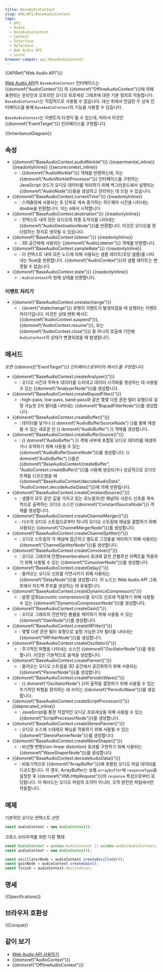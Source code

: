 ```yaml
---
title: BaseAudioContext
slug: Web/API/BaseAudioContext
tags:
  - API
  - Audio
  - BaseAudioContext
  - Context
  - Interface
  - Reference
  - Web Audio API
  - sound
browser-compat: api.BaseAudioContext
---
```

{{APIRef("Web Audio API")}}

[Web Audio API](/ko/docs/Web/API/Web_Audio_API)의 `BaseAudioContext` 인터페이스는 {{domxref("AudioContext")}} 와 {{domxref("OfflineAudioContext")}}에 의해 표현되는 온라인과 오프라인 오디오 프로세싱 그래프에 대한 기본 정의로 작동합니다. `BaseAudioContext`는 직접적으로 사용될 수 없습니다. 대신 위에서 언급한 두 상속 인터페이스를 통해 `BaseAudioContext`의 기능을 사용할 수 있습니다.

`BaseAudioContext`는 이벤트의 타겟이 될 수 있는데, 따라서 이것은 {{domxref("EventTarget")}} 인터페이스를 구현합니다.

{{InheritanceDiagram}}

## 속성

- {{domxref("BaseAudioContext.audioWorklet")}} {{experimental_inline}} {{readonlyInline}} {{securecontext_inline}}
  - : {{domxref("AudioWorklet")}} 객체를 반환하는데, 이는 {{domxref("AudioWorkletProcessor")}} 인터페이스를 구현하는 JavaScript 코드가 오디오 데이터를 처리하기 위해 백그라운드에서 실행되는 {{domxref("AudioNode")}}들을 생성하고 관리하는 데 쓰일 수 있습니다.
- {{domxref("BaseAudioContext.currentTime")}} {{readonlyInline}}
  - : 스케쥴링에 사용되는 초 단위로 계속 증가하는 하드웨어 시간을 나타내는 double을 반환합니다. 이는 `0`에서 시작합니다.
- {{domxref("BaseAudioContext.destination")}} {{readonlyInline}}
  - : 컨텍스트 내의 모든 오디오의 최종 도착지를 나타내는 {{domxref("AudioDestinationNode")}}를 반환합니다. 이것은 오디오를 렌더링하는 장치로 생각될 수 있습니다.
- {{domxref("BaseAudioContext.listener")}} {{readonlyInline}}
  - : 3D 공간화에 사용되는 {{domxref("AudioListener")}} 객체를 반환합니다.
- {{domxref("BaseAudioContext.sampleRate")}} {{readonlyInline}}
  - : 이 컨텍스트 내의 모든 노드에 의해 사용되는 샘플 레이트(초당 샘플)를 나타내는 float을 반환합니다. {{domxref("AudioContext")}}의 샘플 레이트는 변경될 수 없습니다.
- {{domxref("BaseAudioContext.state")}} {{readonlyInline}}
  - : `AudioContext`의 현재 상태를 반환합니다.

### 이벤트 처리기

- {{domxref("BaseAudioContext.onstatechange")}}
  - : {{event("statechange")}} 유형의 이벤트가 발생되었을 때 실행되는 이벤트 처리기입니다. 이것은 상태 변화 메서드({{domxref("AudioContext.suspend")}}, {{domxref("AudioContext.resume")}}, 또는 {{domxref("AudioContext.close")}}) 중 하나의 호출에 기인해 `AudioContext`의 상태가 변경되었을 때 발생됩니다.

## 메서드

_또한 {{domxref("EventTarget")}} 인터페이스로부터의 메서드를 구현합니다._

- {{domxref("BaseAudioContext.createAnalyser()")}}
  - : 오디오 시간과 주파수 데이터를 드러내고 데이터 시각화를 생성하는 데 사용될 수 있는 {{domxref("AnalyserNode")}}를 생성합니다.
- {{domxref("BaseAudioContext.createBiquadFilter()")}}
  - : high-pass, low-pass, band-pass와 같은 몇몇 다른 흔한 필터 유형으로 설정 가능한 2차 필터를 나타내는 {{domxref("BiquadFilterNode")}}를 생성합니다.
- {{domxref("BaseAudioContext.createBuffer()")}}
  - : 데이터를 넣거나 {{ domxref("AudioBufferSourceNode") }}를 통해 재생될 수 있는 새로운 빈 {{ domxref("AudioBuffer") }} 객체를 생성합니다.
- {{domxref("BaseAudioContext.createBufferSource()")}}
  - : {{ domxref("AudioBuffer") }} 객체 내부에 포함된 오디오 데이터를 재생하거나 조작하기 위해 사용될 수 있는 {{domxref("AudioBufferSourceNode")}}를 생성합니다. {{ domxref("AudioBuffer") }}들은 {{domxref("BaseAudioContext/createBuffer", "AudioContext.createBuffer()")}}를 사용해 생성되거나 성공적으로 오디오 트랙을 디코드했을 때 {{domxref("BaseAudioContext/decodeAudioData", "AudioContext.decodeAudioData()")}}에 의해 반환됩니다.
- {{domxref("BaseAudioContext.createConstantSource()")}}
  - : 샘플이 모두 같은 값을 가지고 있는 모노럴의(한 채널의) 사운드 신호를 계속적으로 출력하는 오디오 소스인 {{domxref("ConstantSourceNode")}} 객체를 생성합니다.
- {{domxref("BaseAudioContext.createChannelMerger()")}}
  - : 다수의 오디오 스트림으로부터 하나의 오디오 스트림에 채널을 결합하기 위해 사용되는 {{domxref("ChannelMergerNode")}}를 생성합니다.
- {{domxref("BaseAudioContext.createChannelSplitter()")}}
  - : 오디오 스트림의 각 채널에 접근하고 별도로 그것들을 처리하기 위해 사용되는 {{domxref("ChannelSplitterNode")}}를 생성합니다.
- {{domxref("BaseAudioContext.createConvolver()")}}
  - : 오디오 그래프에 잔향(reverberation) 효과와 같은 콘볼루션 이펙트를 적용하기 위해 사용될 수 있는 {{domxref("ConvolverNode")}}를 생성합니다.
- {{domxref("BaseAudioContext.createDelay()")}}
  - : 들어오는 오디오 신호를 지연시키기 위해 사용되는 {{domxref("DelayNode")}}를 생성합니다. 이 노드는 Web Audio API 그래프에서 피드백 루프를 생성하는 데 유용합니다.
- {{domxref("BaseAudioContext.createDynamicsCompressor()")}}
  - : 음향 압축(acoustic compression)을 오디오 신호에 적용하기 위해 사용될 수 있는 {{domxref("DynamicsCompressorNode")}}를 생성합니다.
- {{domxref("BaseAudioContext.createGain()")}}
  - : 오디오 그래프의 전반적인 볼륨을 제어하기 위해 사용될 수 있는 {{domxref("GainNode")}}를 생성합니다.
- {{domxref("BaseAudioContext.createIIRFilter()")}}
  - : 몇몇 다른 흔한 필터 유형으로 설정 가능한 2차 필터를 나타내는 {{domxref("IIRFilterNode")}}를 생성합니다.
- {{domxref("BaseAudioContext.createOscillator()")}}
  - : 주기적인 파형을 나타내는 소스인 {{domxref("OscillatorNode")}}를 생성합니다. 이것은 기본적으로 음색을 생성합니다.
- {{domxref("BaseAudioContext.createPanner()")}}
  - : 들어오는 오디오 스트림을 3D 공간에서 공간화하기 위해 사용되는 {{domxref("PannerNode")}}를 생성합니다.
- {{domxref("BaseAudioContext.createPeriodicWave()")}}
  - : {{ domxref("OscillatorNode") }}의 출력을 결정하기 위해 사용될 수 있는 주기적인 파형을 정의하는 데 쓰이는 {{domxref("PeriodicWave")}}를 생성합니다.
- {{domxref("BaseAudioContext.createScriptProcessor()")}} {{deprecated_inline}}
  - : JavaScript를 통한 직접적인 오디오 프로세싱을 위해 사용될 수 있는 {{domxref("ScriptProcessorNode")}}를 생성합니다.
- {{domxref("BaseAudioContext.createStereoPanner()")}}
  - : 오디오 소스에 스테레오 패닝을 적용하기 위해 사용될 수 있는 {{domxref("StereoPannerNode")}}를 생성합니다.
- {{domxref("BaseAudioContext.createWaveShaper()")}}
  - : 비선형 변형(non-linear distortion) 효과를 구현하기 위해 사용되는 {{domxref("WaveShaperNode")}}를 생성합니다.
- {{domxref("BaseAudioContext.decodeAudioData()")}}
  - : 비동기적으로 {{domxref("ArrayBuffer")}}에 포함된 오디오 파일 데이터를 디코드합니다. 이 경우, ArrayBuffer는 보통 `arraybuffer`에 `responseType`을 설정한 후 {{domxref("XMLHttpRequest")}}의 `response` 특성으로부터 로딩됩니다. 이 메서드는 오디오 파일의 조각이 아니라, 오직 완전한 파일에서만 작동합니다.

## 예제

기본적인 오디오 컨텍스트 선언

```js
const audioContext = new AudioContext();
```

크로스 브라우저를 위한 다른 형태

```js
const AudioContext = window.AudioContext || window.webkitAudioContext;
const audioContext = new AudioContext();

const oscillatorNode = audioContext.createOscillator();
const gainNode = audioContext.createGain();
const finish = audioContext.destination;
```

## 명세

{{Specifications}}

## 브라우저 호환성

{{Compat}}

## 같이 보기

- [Web Audio API 사용하기](/ko/docs/Web/API/Web_Audio_API/Using_Web_Audio_API)
- {{domxref("AudioContext")}}
- {{domxref("OfflineAudioContext")}}
